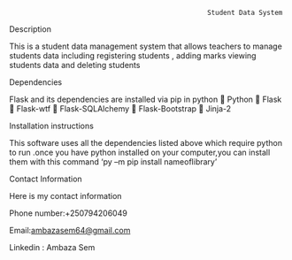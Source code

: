                                                       Student Data System
Description


This is a student data management system that allows teachers to manage students data including registering students , adding marks viewing students data and deleting students 

Dependencies


Flask and its dependencies are installed via pip in python
	Python
	Flask
	Flask-wtf
	Flask-SQLAlchemy
	Flask-Bootstrap
	Jinja-2

Installation instructions


This software uses all the dependencies listed above which require python to run .once you have python installed on your computer,you can install them with this command ‘py –m pip install nameoflibrary’

Contact Information

Here is my contact information

Phone number:+250794206049

Email:ambazasem64@gmail.com

Linkedin : Ambaza Sem

